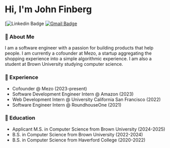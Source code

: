 # Hi, I'm John Finberg
[![Linkedin Badge](https://img.shields.io/badge/-John%20Finberg-blue?style=flat-square&logo=Linkedin&logoColor=white&link=https://www.linkedin.com/in/john-finberg)
[![Gmail Badge](https://img.shields.io/badge/-johnbfinberg@gmail.com-c14438?style=flat-square&logo=Gmail&logoColor=white&link=mailto:johnbfinberg@gmail.com)](mailto:johnbfinberg@gmail.com)

### 👋 About Me
I am a software engineer with a passion for building products that help people. I am currently a cofounder at Mezo, a startup aggregating the shopping experience into a simple algorithmic experience. I am also a student at Brown University studying computer science.

### 💼 Experience 
 - Cofounder @ Mezo (2023-present)
 - Software Development Engineer Intern @ Amazon (2023)
 - Web Development Intern @ University California San Francisco (2022)
 - Software Engineer Intern @ RoundhouseOne (2021)

### 🏫 Education
 - Applicant M.S. in Computer Science from Brown University (2024-2025)
 - B.S. in Computer Science from Brown University (2022-2024)
 - B.S. in Computer Science from Haverford College (2020-2022)

<!--
**John2360/john2360** is a ✨ _special_ ✨ repository because its `README.md` (this file) appears on your GitHub profile.

Here are some ideas to get you started:

- 🔭 I’m currently working on ...
- 🌱 I’m currently learning ...
- 👯 I’m looking to collaborate on ...
- 🤔 I’m looking for help with ...
- 💬 Ask me about ...
- 📫 How to reach me: ...
- 😄 Pronouns: ...
- ⚡ Fun fact: ...
-->
